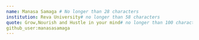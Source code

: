```yaml
---
name: Manasa Samaga # No longer than 28 characters
institution: Reva University# no longer than 58 characters
quote: Grow,Nourish and Hustle in your mind# no longer than 100 characters, avoid using quotes(") to guarantee the format remains the same.
github_user:manasasamaga
---
```

